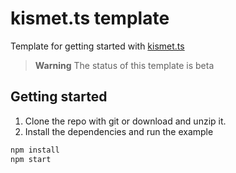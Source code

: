 # kismet.ts template

Template for getting started with [kismet.ts](https://github.com/ghostrider-05/kismet.ts)

> **Warning**
> The status of this template is beta  

## Getting started

1. Clone the repo with git or download and unzip it.
1. Install the dependencies and run the example

```sh
npm install
npm start
```
